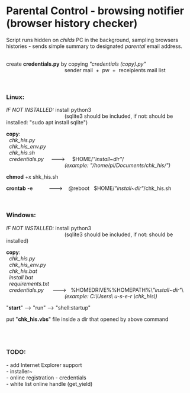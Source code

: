 <h1>Parental Control - browsing notifier (browser history checker)</h1>
Script runs hidden on <i>childs</i> PC in the background, sampling browsers histories - sends simple summary to designated <i>parental</i> email address.
<br><br>

create **credentials.py** by copying _"credentials (copy).py"_<br>
&nbsp;&nbsp;&nbsp;&nbsp;&nbsp;&nbsp;&nbsp;&nbsp;&nbsp;
&nbsp;&nbsp;&nbsp;&nbsp;&nbsp;&nbsp;&nbsp;&nbsp;&nbsp; 
&nbsp;&nbsp;&nbsp;&nbsp;&nbsp;&nbsp;&nbsp;&nbsp;&nbsp; 
&nbsp;&nbsp;&nbsp;&nbsp;&nbsp;&nbsp;&nbsp;&nbsp;&nbsp; 
sender mail &nbsp;+&nbsp; pw  &nbsp;+&nbsp;  receipients mail list

<br>

<h3>Linux:</h3>

_IF NOT INSTALLED:_ install python3<br> 
&nbsp;&nbsp;&nbsp;&nbsp;&nbsp;&nbsp;&nbsp;&nbsp;&nbsp;
&nbsp;&nbsp;&nbsp;&nbsp;&nbsp;&nbsp;&nbsp;&nbsp;&nbsp;
&nbsp;&nbsp;&nbsp;&nbsp;&nbsp;&nbsp;&nbsp;&nbsp;&nbsp;
&nbsp;&nbsp;&nbsp;&nbsp;&nbsp;&nbsp;&nbsp;&nbsp;&nbsp;
(sqlite3 should be included, if not: should be installed: "sudo apt install sqlite")

**copy**: <br> 
&nbsp; _chk_his.py_ <br>
&nbsp; _chk_his_env.py_ <br>
&nbsp; _chk_his.sh_ <br>
&nbsp; _credentials.py_ &nbsp; &nbsp; ---> &nbsp; &nbsp;  $HOME/_"install~dir"_/<br>
&nbsp;&nbsp;&nbsp;&nbsp;&nbsp;&nbsp;&nbsp;&nbsp;&nbsp;
&nbsp;&nbsp;&nbsp;&nbsp;&nbsp;&nbsp;&nbsp;&nbsp;&nbsp;
&nbsp;&nbsp;&nbsp;&nbsp;&nbsp;&nbsp;&nbsp;&nbsp;&nbsp;
&nbsp;&nbsp;&nbsp;&nbsp;&nbsp;&nbsp;&nbsp;&nbsp;&nbsp;
                        _(example: "/home/pi/Documents/chk_his/")_

**chmod** +x shk_his.sh

**crontab** -e &nbsp;&nbsp;&nbsp;&nbsp;&nbsp;&nbsp;&nbsp;
&nbsp; ---> &nbsp;&nbsp; @reboot &nbsp; $HOME/_"install~dir"_/chk_his.sh

<br>

<h3>Windows:</h3>

_IF NOT INSTALLED:_ install python3<br>
&nbsp;&nbsp;&nbsp;&nbsp;&nbsp;&nbsp;&nbsp;&nbsp;&nbsp;
&nbsp;&nbsp;&nbsp;&nbsp;&nbsp;&nbsp;&nbsp;&nbsp;&nbsp; 
&nbsp;&nbsp;&nbsp;&nbsp;&nbsp;&nbsp;&nbsp;&nbsp;&nbsp; 
&nbsp;&nbsp;&nbsp;&nbsp;&nbsp;&nbsp;&nbsp;&nbsp;&nbsp; 
(sqlite3 should be included, if not: should be installed)

**copy**: <br>
&nbsp; _chk_his.py_  <br>
&nbsp; _chk_his_env.py_  <br>
&nbsp; _chk_his.bat_ <br>
&nbsp; _install.bat_ <br>
&nbsp; _requirements.txt_ <br>
&nbsp; _credentials.py_ &nbsp;&nbsp;&nbsp;&nbsp; ---> &nbsp; %HOMEDRIVE%%HOMEPATH%\\_"install~dir"_\ <br> 
&nbsp;&nbsp;&nbsp;&nbsp;&nbsp;&nbsp;&nbsp;&nbsp;&nbsp;
&nbsp;&nbsp;&nbsp;&nbsp;&nbsp;&nbsp;&nbsp;&nbsp;&nbsp;
&nbsp;&nbsp;&nbsp;&nbsp;&nbsp;&nbsp;&nbsp;&nbsp;&nbsp;
&nbsp;&nbsp;&nbsp;&nbsp;&nbsp;&nbsp;&nbsp;&nbsp;&nbsp; 
<i>(example: C:\Users\ u-s-e-r \\chk_his\\)</i>  
                                                             
"**start**" --> "run" --> "shell:startup"

put "**chk_his.vbs**" file inside a dir that opened by above command

<br><br>
 
<h3>TODO:</h3>
- add Internet Explorer support <br>
- installer~ <br>
- online registration - credentials <br>
- white list online handle (get_yield) <br>




